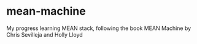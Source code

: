 # mean-machine
My progress learning MEAN stack, following the book MEAN Machine by Chris Sevilleja and Holly Lloyd
